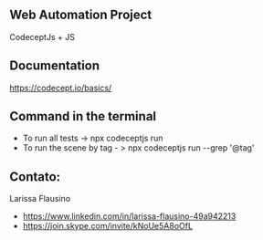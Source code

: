 ## Web Automation Project
CodeceptJs + JS

## Documentation
https://codecept.io/basics/

## Command in the terminal
- To run all tests -> npx codeceptjs run
- To run the scene by tag - > npx codeceptjs run --grep '@tag'

## Contato:
Larissa Flausino
  
- https://www.linkedin.com/in/larissa-flausino-49a942213
- https://join.skype.com/invite/kNoUe5A8oOfL
